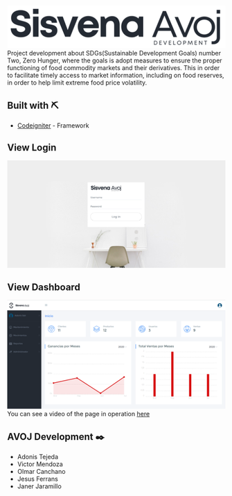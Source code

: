 ![](/20200601_225244_0000.png)
Project development about SDGs(Sustainable Development Goals) number Two, Zero Hunger, where the goals is adopt measures to ensure the proper functioning of food commodity markets and their derivatives. This in order to facilitate timely access to market information, including on food reserves, in order to help limit extreme food price volatility.

## Built with ⛏️
* [Codeigniter](https://codeigniter.com/userguide3/index.html) - Framework

## View Login
![](/Login.png)
## View Dashboard
![](/Dashboard.png)
You can see a video of the page in operation [here](https://drive.google.com/file/d/15h-TgoDqNJ-QL2GUtMfneYwZKTJJU4qY/view?usp=sharing)
## AVOJ Development ✒️
* Adonis Tejeda
* Victor Mendoza
* Olmar Canchano
* Jesus Ferrans
* Janer Jaramillo
